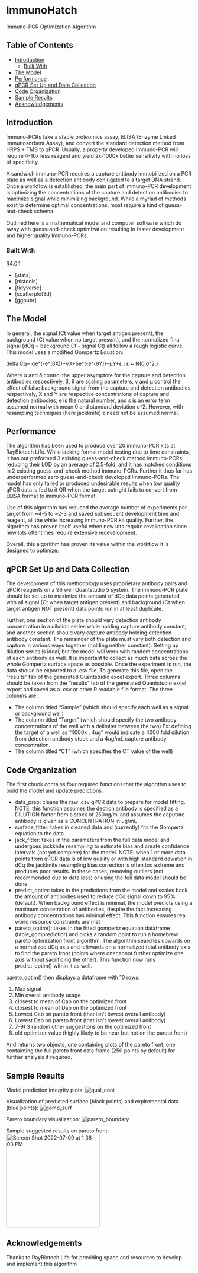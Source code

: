 # ImmunoHatch
Immuno-PCR Optimization Algorithm


<!-- TABLE OF CONTENTS -->
## Table of Contents

* [Introduction](#introduction)
  * [Built With](#built-with)
* [The Model](#the-model)
* [Performance](#performance)
* [qPCR Set Up and Data Collection](#qpcr-set-up-and-data-collection)
* [Code Organization](#code-organization)
* [Sample Results](#sample-results)
* [Acknowledgements](#acknowledgements)




<!-- Introduction -->
## Introduction

Immuno-PCRs take a staple proteomics assay, ELISA (Enzyme Linked Immunosorbent Assay), and convert the standard detection method from HRPS + TMB to qPCR. Usually, a properly developed Immuno-PCR will require 4-10x less reagent and yield 2x-1000x better sensitivity with no loss of specificity.

A sandwich immuno-PCR requires a capture antibody immobilized on a PCR plate as well as a detection antibody conjugated to a target DNA strand. Once a workflow is established, the main part of immuno-PCR development is optimizing the concentrations of the capture and detection antibodies to maximize signal while minimizing background. While a myriad of methods exist to determine optimal concentrations, most require a kind of guess-and-check schema. 

Outlined here is a mathematical model and computer software which do away with guess-and-check optimization resulting in faster development and higher quality Immuno-PCRs.

### Built With
R4.0.1
* [stats]
* [nlstools]
* [tidyverse]
* [scatterplot3d]
* [ggpubr]



<!-- The Model -->
## The Model

In general, the signal (Ct value when target antigen present), the background (Ct value when no target present), and the normalized final signal (dCq = background Ct – signal Ct) all follow a rough logistic curve. This model uses a modified Gompertz Equation:

delta Cq= αe^(-e^(βX))+γX+δe^(-e^(θY))+μY+ε  ; ε ~ N(0,σ^2,)

Where α and δ control the upper asymptote for the capture and detection antibodies respectively, β, θ are scaling parameters, γ and μ control the effect of false background signal from the capture and detection antibodies respectively, X and Y are respective concentrations of capture and detection antibodies, e is the natural number, and ε is an error term assumed normal with mean 0 and standard deviation σ^2. However, with resampling techniques (here jackknife) ε need not be assumed normal.


<!-- Performance -->
## Performance

The algorithm has been used to produce over 20 immuno-PCR kits at RayBiotech Life. While lacking formal model testing due to time constraints, it has out preformed 3 existing guess-and-check method immuno-PCRs reducing their LOD by an average of 2.5-fold, and it has matched conditions in 2 existing guess-and-check method immuno-PCRs. Further it thus far has underperformed zero guess-and-check developed immuno-PCRs. The model has only failed or produced undesirable results when low quality qPCR data is fed to it OR when the target outright fails to convert from ELISA format to immuno-PCR format. 

Use of this algorithm has reduced the average number of experiments per target from ~4-5 to ~2-3 and saved subsequent development time and reagent, all the while increasing immuno-PCR kit quality. Further, the algorithm has proven itself useful when new lots require revalidation since new lots oftentimes require extensive redevelopment. 

Overall, this algorithm has proven its value within the workflow it is designed to optimize.


<!-- qPCR Set Up and Data Collection -->
## qPCR Set Up and Data Collection

The development of this methodology uses proprietary antibody pairs and qPCR reagents on a 96 well Quantstudio 5 system. The immuno-PCR plate should be set up to maximize the amount of dCq data points generated, with all signal (Ct when target antigen present) and background (Ct when target antigen NOT present) data points run in at least duplicate. 

Further, one section of the plate should vary detection antibody concentration in a dilution series while holding capture antibody constant, and another section should vary capture antibody holding detection antibody constant. The remainder of the plate must vary both detection and capture in various ways together (holding neither constant). Setting up dilution series is ideal, but the model will work with random concentrations of each antibody as well. It is important to collect as much data across the whole Gompertz surface space as possible. 
Once the experiment is run, the data should be exported to a .csv file. To generate this file, open the “results” tab of the generated Quantstudio excel export. Three columns should be taken from the “results” tab of the generated Quantstudio excel export and saved as a .csv or other R readable file format. The three columns are :

  * The column titled “Sample” (which should specify each well as a signal or background well) 
  * The column titled “Target” (which should specify the two antibody concentrations of the well with a delimiter between the two) Ex: defining the target of a well as “4000x ; 4ug” would indicate a 4000 fold dilution from detection antibody stock and a 4ug/mL capture antibody concentration.
  * The column titled “CT” (which specifies the CT value of the well)

<!-- Code Organization -->
## Code Organization

The first chunk contains four required functions that the algorithm uses to build the model and update predictions. 

  * data_prep: cleans the raw .csv qPCR data to prepare for model fitting. NOTE: this function assumes the dection antibody is specified as a DILUTION factor from a stock of 250ug/ml and assumes the caputure antibody is given as a CONCENTRATION in ug/mL
  * surface_fitter: takes in cleaned data and (currently) fits the Gompertz equation to the data
  * jack_fitter: takes in the parameters from the full data model and undergoes jackknife resampling to estimate bias and create confidence intervals (not yet complete) for the model. NOTE: when 1 or more data points from qPCR data is of low quality or with high standard deviation in dCq the jackknife resampling bias correction is often too extreme and produces poor results. In these cases, removing outliers (not recommended due to data loss) or using the full data model should be done
  * predict_optim: takes in the predictions from the model and scales back the amount of antibodies used to reduce dCq signal down to 95% (default). When background effect is minimal, the model predicts using a maximum concetration of antibodies, despite the fact increasing antibody concentrations has minimal effect. This function ensures real world resource constraints are met 
  * pareto_optim(): takes in the fitted gompertz equation dataframe (table_gompredictior) and picks a random point to run a homebrew pareto optimization front algorithm. The algorithm searches upwards on a normalized dCq axis and leftwards on a normalized total antibody axis to find the pareto front (points where onecannot further optimize one axis without sacrificing the other). This function now runs predict_optim() within it as well.

pareto_optim() then displays a dataframe with 10 rows:
1) Max signal
2) Min overall antibody usage
3) closest to mean of Cab on the optimized front
4) closest to mean of Dab on the optimized front
5) Lowest Cab on pareto front (that isn't lowest overall antibody)
6) Lowest Dab on pareto front (that isn't lowest overall anitbody)
7)  7-9) 3 random other suggestions on the optimized front
10) old optimizer value (highly likely to be near but not on the pareto front)

And returns two objects, one containing plots of the pareto front, one containting the full pareto front data frame (250 points by default) for further analysis if required. 


<!-- SAMPLE RESULTS -->
## Sample Results

Model prediction integrity plots:
![qual_cont](https://user-images.githubusercontent.com/67161057/178116890-9e4a317a-fd1e-4963-877b-3cbf54b89ac2.png)

Visualization of predicted surface (black points) and expiremental data (blue points):
![gomp_surf](https://user-images.githubusercontent.com/67161057/178116916-66842f43-d55a-4c48-bad1-c235bbedaf2f.png)

Pareto boundary visualization:
![pareto_boundary](https://user-images.githubusercontent.com/67161057/178116937-b6332031-40f7-4d9c-a135-607d9fa1431f.png)

Sample suggested results on pareto front:
<img width="253" alt="Screen Shot 2022-07-09 at 1 38 03 PM" src="https://user-images.githubusercontent.com/67161057/178116950-ce0bd177-f6c9-4702-bd47-5ade895438f1.png">

<!-- ACKNOWLEDGEMENTS -->
## Acknowledgements
Thanks to RayBiotech Life for providing space and resources to develop and implement this algorithm 


